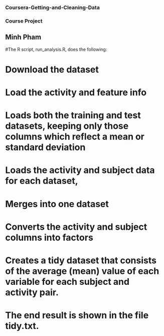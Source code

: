 ### Coursera-Getting-and-Cleaning-Data
### Course Project
##  Minh Pham

#The R script, run_analysis.R, does the following:

# Download the dataset 
# Load the activity and feature info
# Loads both the training and test datasets, keeping only those columns which reflect a mean or standard deviation
# Loads the activity and subject data for each dataset, 
# Merges into one dataset
# Converts the activity and subject columns into factors
# Creates a tidy dataset that consists of the average (mean) value of each variable for each subject and activity pair.
# The end result is shown in the file tidy.txt.
